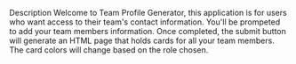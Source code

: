 Description
Welcome to  Team Profile Generator, this application is for users who want  access to their team's contact information. You'll be prompeted to add your team members information. Once completed, the submit button will generate an HTML page that holds cards for all your team members. The card colors will change based on the role chosen.  

